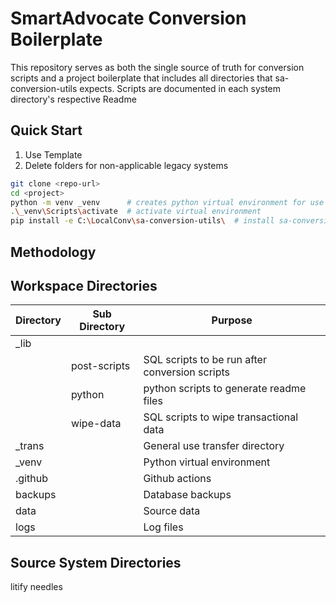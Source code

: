 ﻿# SmartAdvocate Conversion Boilerplate
This repository serves as both the single source of truth for conversion scripts and a project boilerplate that includes all directories that sa-conversion-utils expects.
Scripts are documented in each system directory's respective Readme

## Quick Start
1. Use Template
2. Delete folders for non-applicable legacy systems

```bash
git clone <repo-url>
cd <project>              
python -m venv _venv      # creates python virtual environment for use with sa-conversion-utils
.\_venv\Scripts\activate  # activate virtual environment
pip install -e C:\LocalConv\sa-conversion-utils\  # install sa-conversion-utils
```

## Methodology

## Workspace Directories
| Directory | Sub Directory | Purpose |
| -- | -- | -- |
_lib | |
||post-scripts|SQL scripts to be run after conversion scripts|
||python|python scripts to generate readme files|
||wipe-data|SQL scripts to wipe transactional data|
_trans | | General use transfer directory
_venv | | Python virtual environment
.github | | Github actions
backups | | Database backups
data | | Source data
logs | | Log files

## Source System Directories
litify
needles
